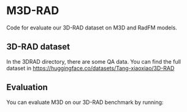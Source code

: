 # M3D-RAD
Code for evaluate our 3D-RAD dataset on M3D and RadFM models.
## 3D-RAD dataset
In the 3DRAD directory, there are some QA data.
You can find the full dataset in https://huggingface.co/datasets/Tang-xiaoxiao/3D-RAD
## Evaluation
You can evaluate M3D on our 3D-RAD benchmark by running:
